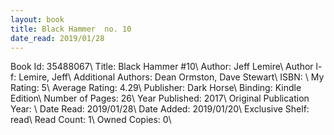 ```yaml
---
layout: book
title: Black Hammer  no. 10
date_read: 2019/01/28
---
```


Book Id: 35488067\ 
Title: Black Hammer #10\ 
Author: Jeff Lemire\ 
Author l-f: Lemire, Jeff\ 
Additional Authors: Dean Ormston, Dave    Stewart\ 
ISBN: \ 
My Rating: 5\ 
Average Rating: 4.29\ 
Publisher: Dark Horse\ 
Binding: Kindle Edition\ 
Number of Pages: 26\ 
Year Published: 2017\ 
Original Publication Year: \ 
Date Read: 2019/01/28\ 
Date Added: 2019/01/20\ 
Exclusive Shelf: read\ 
Read Count: 1\ 
Owned Copies: 0\ 

